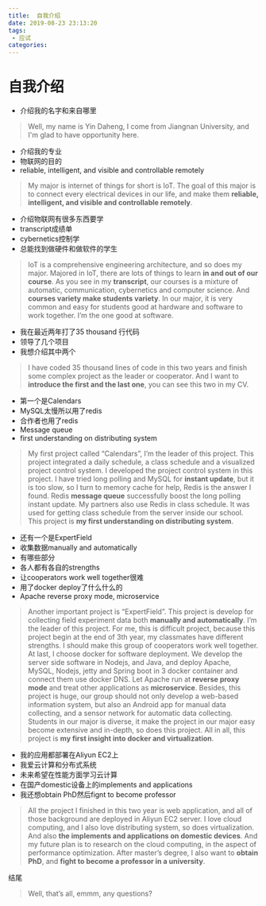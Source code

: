 ```yaml
---
title:  自我介绍
date: 2019-08-23 23:13:20
tags: 
 - 应试
categories: 
---
```

# 自我介绍

* 介绍我的名字和来自哪里

>Well, my name is Yin Daheng, I come from Jiangnan University, and I'm glad to have opportunity here.

* 介绍我的专业
* 物联网的目的
* reliable, intelligent, and visible and controllable remotely

>My major is internet of things for short is IoT. The goal of this major is to connect every electrical devices in our life, and make them **reliable, intelligent, and visible and controllable remotely**.

* 介绍物联网有很多东西要学
* transcript成绩单
* cybernetics控制学
* 总能找到做硬件和做软件的学生

>IoT is a comprehensive engineering architecture, and so does my major. Majored in IoT, there are lots of things to learn **in and out of our course**. As you see in my **transcript**, our courses is a mixture of automatic, communication, cybernetics and computer science. And **courses variety make students variety**. In our major, it is very common and easy for students good at hardware and software to work together. I’m the one good at software.

* 我在最近两年打了35 thousand 行代码
* 领导了几个项目
* 我想介绍其中两个

>I have coded 35 thousand lines of code in this two years and finish some complex project as the leader or cooperator. And I want to **introduce the first and the last one**, you can see this two in my CV.

* 第一个是Calendars
* MySQL太慢所以用了redis
* 合作者也用了redis
* Message queue
* first understanding on distributing system

>My first project called “Calendars”, I’m the leader of this project. This project integrated a daily schedule, a class schedule and a visualized project control system. I developed the project control system in this project. I have tried long polling and MySQL for **instant update**, but it is too slow, so I turn to memory cache for help, Redis is the answer I found. Redis **message queue** successfully boost the long polling instant update. My partners also use Redis in class schedule. It was used for getting class schedule from the server inside our school. This project is **my first understanding on distributing system**.

* 还有一个是ExpertField
* 收集数据manually and automatically
* 有哪些部分
* 各人都有各自的strengths
* 让cooperators work well together很难
* 用了docker deploy了什么什么的
* Apache reverse proxy mode, microservice

>Another important project is “ExpertField”. This project is develop for collecting field experiment data both **manually and automatically**. I’m the leader of this project. For me, this is difficult project, because this project begin at the end of 3th year, my classmates have different strengths. I should make this group of cooperators work well together. At last, I choose docker for software deployment. We develop the server side software in Nodejs, and Java, and deploy Apache, MySQL, Nodejs, jetty and Spring boot in 3 docker container and connect them use docker DNS. Let Apache run at **reverse proxy mode** and treat other applications as **microservice**. Besides, this project is huge, our group should not only develop a web-based information system, but also an Android app for manual data collecting, and a sensor network for automatic data collecting. Students in our major is diverse, it make the project in our major easy become extensive and in-depth, so does this project. All in all, this project is **my first insight into docker and virtualization**.

* 我的应用都部署在Aliyun EC2上
* 我爱云计算和分布式系统
* 未来希望在性能方面学习云计算
* 在国产domestic设备上的implements and applications
* 我还想obtain PhD然后fignt to become professor

>All the project I finished in this two year is web application, and all of those background are deployed in Aliyun EC2 server. I love cloud computing, and I also love distributing system, so does virtualization. And also **the implements and applications on domestic devices**. And my future plan is to research on the cloud computing, in the aspect of performance optimization. After master’s degree, I also want to **obtain PhD**, and **fight to become a professor in a university**.

结尾

>Well, that’s all, emmm, any questions?
